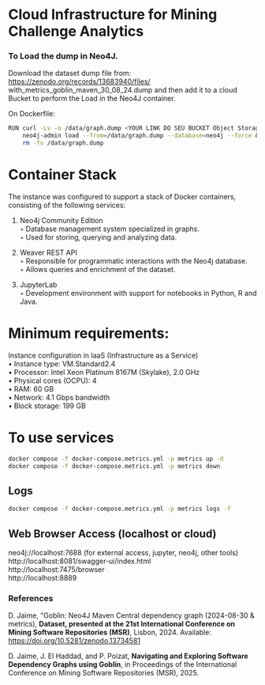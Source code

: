 # Cloud Infrastructure for Mining Challenge Analytics

### To Load the dump in Neo4J.
Download the dataset dump file from: https://zenodo.org/records/13683940/files/ with_metrics_goblin_maven_30_08_24.dump and then add it to a cloud Bucket to perform the Load in the Neo4J container.

On Dockerfile:
```bash
RUN curl -Lv -o /data/graph.dump <YOUR LINK DO SEU BUCKET Object Storage HERE> && \
    neo4j-admin load --from=/data/graph.dump --database=neo4j --force && \
    rm -fv /data/graph.dump
```

# Container Stack
The instance was configured to support a stack of Docker containers, consisting of the following services:
1. Neo4j Community Edition  
◦ Database management system specialized in graphs.  
◦ Used for storing, querying and analyzing data.  

2. Weaver REST API  
◦ Responsible for programmatic interactions with the Neo4j database.  
◦ Allows queries and enrichment of the dataset.  

3. JupyterLab  
◦ Development environment with support for notebooks in Python, R and Java.  

# Minimum requirements:  
Instance configuration in IaaS (Infrastructure as a Service)  
• Instance type: VM.Standard2.4  
• Processor: Intel Xeon Platinum 8167M (Skylake), 2.0 GHz  
• Physical cores (OCPU): 4  
• RAM: 60 GB  
• Network: 4.1 Gbps bandwidth  
• Block storage: 199 GB  

# To use services
```bash
docker compose -f docker-compose.metrics.yml -p metrics up -d
docker compose -f docker-compose.metrics.yml -p metrics down
```
## Logs
```sh
docker compose -f docker-compose.metrics.yml -p metrics logs -f
```
## Web Browser Access (localhost or cloud)
neo4j://localhost:7688 (for external access, jupyter, neo4j, other tools)   
http://localhost:8081/swagger-ui/index.html  
http://localhost:7475/browser   
http://localhost:8889  

### References
D. Jaime, "Goblin: Neo4J Maven Central dependency graph (2024-08-30 & metrics), **Dataset, presented at the 21st International Conference on Mining Software Repositories (MSR)**, Lisbon, 2024. Available: https://doi.org/10.5281/zenodo.13734581  

D. Jaime, J. El Haddad, and P. Poizat, **Navigating and Exploring Software Dependency Graphs using Goblin**, in Proceedings of the International Conference on Mining Software Repositories (MSR), 2025.  
